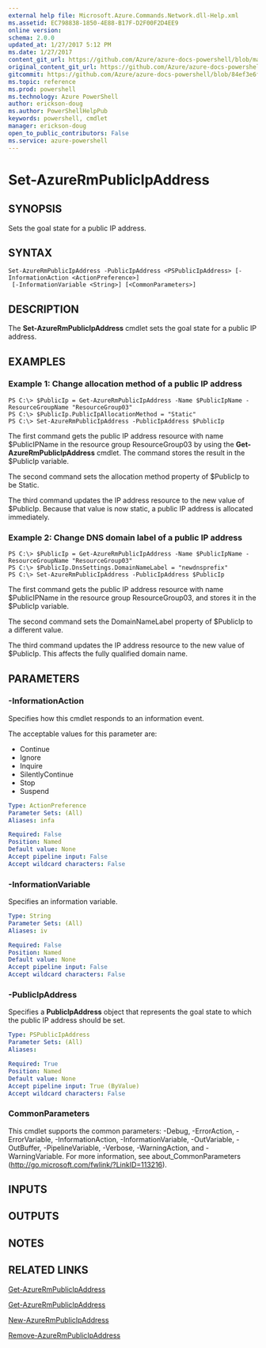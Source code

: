 ```yaml
---
external help file: Microsoft.Azure.Commands.Network.dll-Help.xml
ms.assetid: EC798838-1850-4E88-B17F-D2F00F2D4EE9
online version: 
schema: 2.0.0
updated_at: 1/27/2017 5:12 PM
ms.date: 1/27/2017
content_git_url: https://github.com/Azure/azure-docs-powershell/blob/master/azureps-cmdlets-docs/ResourceManager/AzureRM.Network/v3.3.0/Set-AzureRmPublicIpAddress.md
original_content_git_url: https://github.com/Azure/azure-docs-powershell/blob/master/azureps-cmdlets-docs/ResourceManager/AzureRM.Network/v3.3.0/Set-AzureRmPublicIpAddress.md
gitcommit: https://github.com/Azure/azure-docs-powershell/blob/84ef3e6f08e94eaea317c9834c9680310d7de7c4/azureps-cmdlets-docs/ResourceManager/AzureRM.Network/v3.3.0/Set-AzureRmPublicIpAddress.md
ms.topic: reference
ms.prod: powershell
ms.technology: Azure PowerShell
author: erickson-doug
ms.author: PowerShellHelpPub
keywords: powershell, cmdlet
manager: erickson-doug
open_to_public_contributors: False
ms.service: azure-powershell
---
```


# Set-AzureRmPublicIpAddress

## SYNOPSIS
Sets the goal state for a public IP address.

## SYNTAX

```
Set-AzureRmPublicIpAddress -PublicIpAddress <PSPublicIpAddress> [-InformationAction <ActionPreference>]
 [-InformationVariable <String>] [<CommonParameters>]
```

## DESCRIPTION
The **Set-AzureRmPublicIpAddress** cmdlet sets the goal state for a public IP address.

## EXAMPLES

### Example 1: Change allocation method of a public IP address
```
PS C:\> $PublicIp = Get-AzureRmPublicIpAddress -Name $PublicIpName -ResourceGroupName "ResourceGroup03"
PS C:\> $PublicIp.PublicIpAllocationMethod = "Static"
PS C:\> Set-AzureRmPublicIpAddress -PublicIpAddress $PublicIp
```

 The first command gets the public IP address resource with name $PublicIPName in the resource group ResourceGroup03 by using the **Get-AzureRmPublicIpAddress** cmdlet.
 The command stores the result in the $PublicIp variable.
 
 The second command sets the allocation method property of $PublicIp to be Static.
 
 The third command updates the IP address resource to the new value of $PublicIp.
 Because that value is now static, a public IP address is allocated immediately.

### Example 2: Change DNS domain label of a public IP address
```
PS C:\> $PublicIp = Get-AzureRmPublicIpAddress -Name $PublicIpName -ResourceGroupName "ResourceGroup03"
PS C:\> $PublicIp.DnsSettings.DomainNameLabel = "newdnsprefix"
PS C:\> Set-AzureRmPublicIpAddress -PublicIpAddress $PublicIp
```

The first command gets the public IP address resource with name $PublicIPName in the resource group ResourceGroup03, and stores it in the $PublicIp variable.

The second command sets the DomainNameLabel property of $PublicIp to a different value.

The third command updates the IP address resource to the new value of $PublicIp.
This affects the fully qualified domain name. 

## PARAMETERS

### -InformationAction
Specifies how this cmdlet responds to an information event.

The acceptable values for this parameter are:

- Continue
- Ignore
- Inquire
- SilentlyContinue
- Stop
- Suspend

```yaml
Type: ActionPreference
Parameter Sets: (All)
Aliases: infa

Required: False
Position: Named
Default value: None
Accept pipeline input: False
Accept wildcard characters: False
```

### -InformationVariable
Specifies an information variable.

```yaml
Type: String
Parameter Sets: (All)
Aliases: iv

Required: False
Position: Named
Default value: None
Accept pipeline input: False
Accept wildcard characters: False
```

### -PublicIpAddress
Specifies a **PublicIpAddress** object that represents the goal state to which the public IP address should be set.

```yaml
Type: PSPublicIpAddress
Parameter Sets: (All)
Aliases: 

Required: True
Position: Named
Default value: None
Accept pipeline input: True (ByValue)
Accept wildcard characters: False
```

### CommonParameters
This cmdlet supports the common parameters: -Debug, -ErrorAction, -ErrorVariable, -InformationAction, -InformationVariable, -OutVariable, -OutBuffer, -PipelineVariable, -Verbose, -WarningAction, and -WarningVariable. For more information, see about_CommonParameters (http://go.microsoft.com/fwlink/?LinkID=113216).

## INPUTS

## OUTPUTS

## NOTES

## RELATED LINKS

[Get-AzureRmPublicIpAddress](xref:ResourceManager/AzureRM.Network/v3.3.0/Get-AzureRmPublicIpAddress.md)

[Get-AzureRmPublicIpAddress](xref:ResourceManager/AzureRM.Network/v3.3.0/Get-AzureRmPublicIpAddress.md)

[New-AzureRmPublicIpAddress](xref:ResourceManager/AzureRM.Network/v3.3.0/New-AzureRmPublicIpAddress.md)

[Remove-AzureRmPublicIpAddress](xref:ResourceManager/AzureRM.Network/v3.3.0/Remove-AzureRmPublicIpAddress.md)


